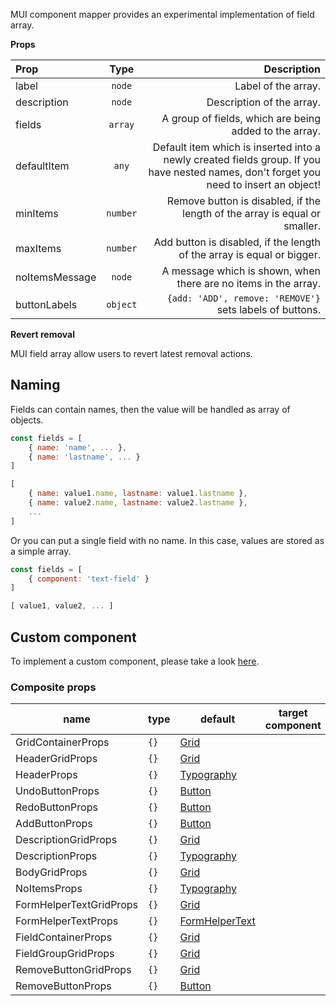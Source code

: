 MUI component mapper provides an experimental implementation of field array.

**Props**

|Prop|Type|Description|
|:---|:--:|----------:|
|label|`node`|Label of the array.|
|description|`node`|Description of the array.|
|fields|`array`|A group of fields, which are being added to the array.|
|defaultItem|`any`|Default item which is inserted into a newly created fields group. If you have nested names, don't forget you need to insert an object!|
|minItems|`number`|Remove button is disabled, if the length of the array is equal or smaller.|
|maxItems|`number`|Add button is disabled, if the length of the array is equal or bigger.|
|noItemsMessage|`node`|A message which is shown, when there are no items in the array.|
|buttonLabels|`object`|`{add: 'ADD', remove: 'REMOVE'}` sets labels of buttons.|

**Revert removal**

MUI field array allow users to revert latest removal actions.

## Naming

Fields can contain names, then the value will be handled as array of objects.

```jsx
const fields = [
    { name: 'name', ... },
    { name: 'lastname', ... }
]

[
    { name: value1.name, lastname: value1.lastname },
    { name: value2.name, lastname: value2.lastname },
    ...
]
```

Or you can put a single field with no name. In this case, values are stored as a simple array.

```jsx
const fields = [
    { component: 'text-field' }
]

[ value1, value2, ... ]
```

## Custom component

To implement a custom component, please take a look [here](/components/field-array).

### Composite props

|name|type|default|target component|
|----|----|-------|----------------|
|GridContainerProps|`{}`|[Grid](https://mui.com/api/grid/)|
|HeaderGridProps|`{}`|[Grid](https://mui.com/api/grid/)|
|HeaderProps|`{}`|[Typography](https://mui.com/api/typography/)|
|UndoButtonProps|`{}`|[Button](https://mui.com/api/button/)|
|RedoButtonProps|`{}`|[Button](https://mui.com/api/button/)|
|AddButtonProps|`{}`|[Button](https://mui.com/api/button/)|
|DescriptionGridProps|`{}`|[Grid](https://mui.com/api/grid/)|
|DescriptionProps|`{}`|[Typography](https://mui.com/api/typography/)|
|BodyGridProps|`{}`|[Grid](https://mui.com/api/grid/)|
|NoItemsProps|`{}`|[Typography](https://mui.com/api/typography/)|
|FormHelperTextGridProps|`{}`|[Grid](https://mui.com/api/grid/)|
|FormHelperTextProps|`{}`|[FormHelperText](https://mui.com/api/form-helper-text/)|
|FieldContainerProps|`{}`|[Grid](https://mui.com/api/grid/)|
|FieldGroupGridProps|`{}`|[Grid](https://mui.com/api/grid/)|
|RemoveButtonGridProps|`{}`|[Grid](https://mui.com/api/grid/)|
|RemoveButtonProps|`{}`|[Button](https://mui.com/api/button/)|
